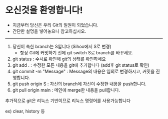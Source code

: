 # 오신것을 환영합니다!
- 지금부터 당신은 우리 Git의 일원이 되었습니다. 
- 간단한 설명을 넣어놓으니 참고하십시오.
---
1. 당신이 속한 branch는 S입니다 (Sihoo에서 S로 변경)
    - 항상 Git에 커밋하기 전에 git switch S로 branch를 바꾸세요.
2. git status : 수시로 확인해 git의 상태를 확인하세요
3. git add . : 수정한 모든 내용을 git에 추가합니다 (add후 git status로 확인)
4. git commit -m "Message" : Message의 내용은 임의로 변경하시고, 커밋을 진행합니다.
5. git push origin S : 자신의 branch에 자신이 수정한 내용을 push합니다.
6. git pull origin main : 메인에 merge한 내용을 pull합니다.

추가적으로 git은 리눅스 기반이므로 리눅스 명령어를 사용가능합니다

ex) clear, history 등
